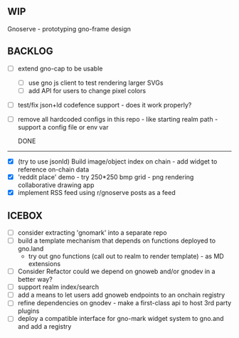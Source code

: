 WIP
---

Gnoserve - prototyping gno-frame design


BACKLOG
-------
- [ ] extend gno-cap to be usable
  - [ ] use gno js client to test rendering larger SVGs
  - [ ] add API for users to change pixel colors

- [ ] test/fix json+ld codefence support - does it work properly?
- [ ] remove all hardcoded configs in this repo - like starting realm path - support a config file or env var

 
  DONE
----
- [x] (try to use jsonld) Build image/object index on chain - add widget to reference on-chain data
- [x] 'reddit place' demo - try 250*250 bmp grid - png rendering collaborative drawing app
- [x] implement RSS feed using r/gnoserve posts as a feed

ICEBOX
------
- [ ] consider extracting 'gnomark' into a separate repo 
- [ ] build a template mechanism that depends on functions deployed to gno.land
   - try out gno functions (call out to realm to render template) - as MD extensions
- [ ] Consider Refactor could we depend on gnoweb and/or gnodev in a better way?
- [ ] support realm index/search
- [ ] add a means to let users add gnoweb endpoints to an onchain registry
- [ ] refine dependencies on gnodev - make a first-class api to host 3rd party plugins
- [ ] deploy a compatible interface for gno-mark widget system to gno.and and add a registry
